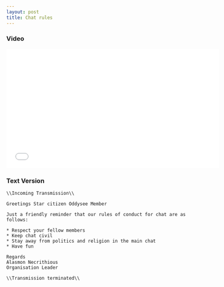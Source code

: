 ```yaml
---
layout: post
title: Chat rules
---
```

### Video

<div class="text-center">
  <iframe width="560" height="315" src="//www.youtube.com/embed/jZexq_sTtas" frameborder="0" allowfullscreen></iframe>
</div>

### Text Version


    \\Incoming Transmission\\

    Greetings Star citizen Oddysee Member

    Just a friendly reminder that our rules of conduct for chat are as follows:

    * Respect your fellow members
    * Keep chat civil
    * Stay away from politics and religion in the main chat
    * Have fun

    Regards  
    Alasmon Necrithious  
    Organisation Leader

    \\Transmission terminated\\
